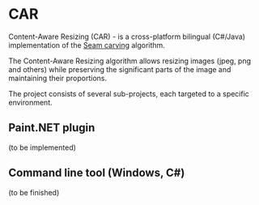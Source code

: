 CAR
===
Content-Aware Resizing (CAR) - is a cross-platform bilingual (C#/Java) implementation
of the [Seam carving](http://en.wikipedia.org/wiki/Seam_carving) algorithm.

The Content-Aware Resizing algorithm allows resizing images (jpeg, png and others)
while preserving the significant parts of the image and maintaining their proportions.

The project consists of several sub-projects, each targeted to a specific environment.

## Paint.NET plugin

(to be implemented)

## Command line tool (Windows, C#)

(to be finished)
